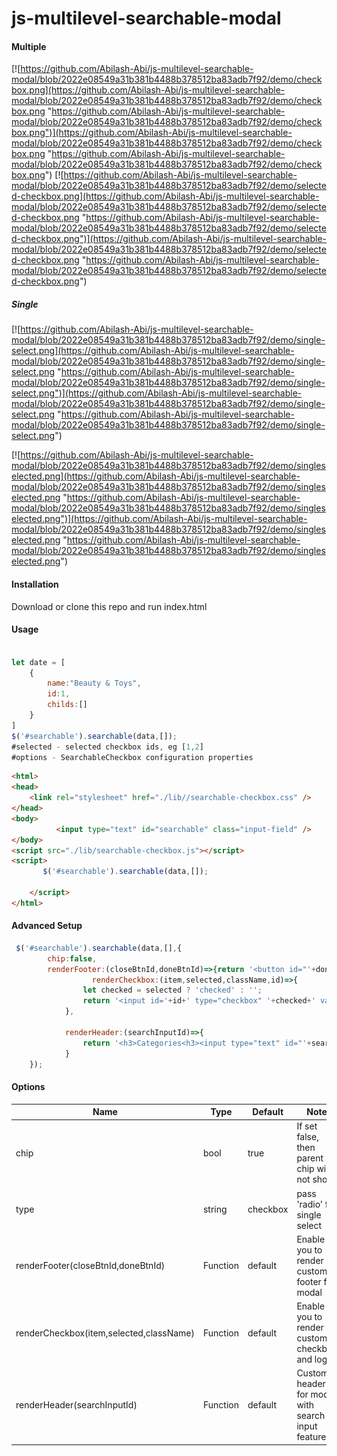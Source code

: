 # js-multilevel-searchable-modal
####  Multiple
[![https://github.com/Abilash-Abi/js-multilevel-searchable-modal/blob/2022e08549a31b381b4488b378512ba83adb7f92/demo/checkbox.png](https://github.com/Abilash-Abi/js-multilevel-searchable-modal/blob/2022e08549a31b381b4488b378512ba83adb7f92/demo/checkbox.png "https://github.com/Abilash-Abi/js-multilevel-searchable-modal/blob/2022e08549a31b381b4488b378512ba83adb7f92/demo/checkbox.png")](https://github.com/Abilash-Abi/js-multilevel-searchable-modal/blob/2022e08549a31b381b4488b378512ba83adb7f92/demo/checkbox.png "https://github.com/Abilash-Abi/js-multilevel-searchable-modal/blob/2022e08549a31b381b4488b378512ba83adb7f92/demo/checkbox.png")
[![https://github.com/Abilash-Abi/js-multilevel-searchable-modal/blob/2022e08549a31b381b4488b378512ba83adb7f92/demo/selected-checkbox.png](https://github.com/Abilash-Abi/js-multilevel-searchable-modal/blob/2022e08549a31b381b4488b378512ba83adb7f92/demo/selected-checkbox.png "https://github.com/Abilash-Abi/js-multilevel-searchable-modal/blob/2022e08549a31b381b4488b378512ba83adb7f92/demo/selected-checkbox.png")](https://github.com/Abilash-Abi/js-multilevel-searchable-modal/blob/2022e08549a31b381b4488b378512ba83adb7f92/demo/selected-checkbox.png "https://github.com/Abilash-Abi/js-multilevel-searchable-modal/blob/2022e08549a31b381b4488b378512ba83adb7f92/demo/selected-checkbox.png")

##### Single

[![https://github.com/Abilash-Abi/js-multilevel-searchable-modal/blob/2022e08549a31b381b4488b378512ba83adb7f92/demo/single-select.png](https://github.com/Abilash-Abi/js-multilevel-searchable-modal/blob/2022e08549a31b381b4488b378512ba83adb7f92/demo/single-select.png "https://github.com/Abilash-Abi/js-multilevel-searchable-modal/blob/2022e08549a31b381b4488b378512ba83adb7f92/demo/single-select.png")](https://github.com/Abilash-Abi/js-multilevel-searchable-modal/blob/2022e08549a31b381b4488b378512ba83adb7f92/demo/single-select.png "https://github.com/Abilash-Abi/js-multilevel-searchable-modal/blob/2022e08549a31b381b4488b378512ba83adb7f92/demo/single-select.png")

[![https://github.com/Abilash-Abi/js-multilevel-searchable-modal/blob/2022e08549a31b381b4488b378512ba83adb7f92/demo/singleselected.png](https://github.com/Abilash-Abi/js-multilevel-searchable-modal/blob/2022e08549a31b381b4488b378512ba83adb7f92/demo/singleselected.png "https://github.com/Abilash-Abi/js-multilevel-searchable-modal/blob/2022e08549a31b381b4488b378512ba83adb7f92/demo/singleselected.png")](https://github.com/Abilash-Abi/js-multilevel-searchable-modal/blob/2022e08549a31b381b4488b378512ba83adb7f92/demo/singleselected.png "https://github.com/Abilash-Abi/js-multilevel-searchable-modal/blob/2022e08549a31b381b4488b378512ba83adb7f92/demo/singleselected.png")
#### Installation
Download or clone this repo and run index.html

#### Usage
```javascript

let date = [
	{
		name:"Beauty & Toys",
		id:1,
		childs:[]
	}
]
$('#searchable').searchable(data,[]);
#selected - selected checkbox ids, eg [1,2]
#options - SearchableCheckbox configuration properties

```

```html
<html>
<head>
    <link rel="stylesheet" href="./lib//searchable-checkbox.css" />
</head>
<body>
          <input type="text" id="searchable" class="input-field" />
</body>
<script src="./lib/searchable-checkbox.js"></script>
<script>
       $('#searchable').searchable(data,[]);

	</script>
</html>
```

#### Advanced Setup

```javascript
 $('#searchable').searchable(data,[],{
        chip:false,
        renderFooter:(closeBtnId,doneBtnId)=>{return '<button id="'+doneBtnId+'">Done</button>'},
                  renderCheckbox:(item,selected,className,id)=>{
                let checked = selected ? 'checked' : '';
                return '<input id='+id+' type="checkbox" '+checked+' value="'+item.id+'" class="'+className+'">'+item.name;
            },

            renderHeader:(searchInputId)=>{
                return '<h3>Categories<h3><input type="text" id="'+searchInputId+'" placeholder="Search Category    "/>';
            }
    });
```

#### Options
| Name  | Type   | Default   | Note   |
| ------------ | ------------ | ------------ | ------------ |
|   chip|  bool | true  | If set false, then parent chip will not show   |
|   type|  string | checkbox  | pass 'radio' for single select   |
| renderFooter(closeBtnId,doneBtnId)  |  Function |  default |  Enable you to render custom footer for modal |
|  renderCheckbox(item,selected,className) | Function  | default   |  Enable you to render custom checkbox and logic | 
|  renderHeader(searchInputId) | Function  | default   |  Custom header for modal with search input feature | |


